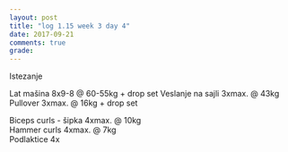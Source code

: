 ```yaml
---
layout: post
title: "log 1.15 week 3 day 4"
date: 2017-09-21
comments: true
grade:
---
```


Istezanje

Lat mašina 8x9-8 @ 60-55kg + drop set 
Veslanje na sajli 3xmax. @ 43kg  
Pullover 3xmax. @ 16kg + drop set  

Biceps curls - šipka 4xmax. @ 10kg  
Hammer curls 4xmax. @ 7kg    
Podlaktice 4x     
